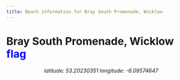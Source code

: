 ```yaml
---
title: Beach information for Bray South Promenade, Wicklow
---
```

# Bray South Promenade, Wicklow <span class="material-icons" style="color: blue;">flag</span>

<div align="center"><i>latitude: 53.20230351 longitude: -6.09574647</i></div>